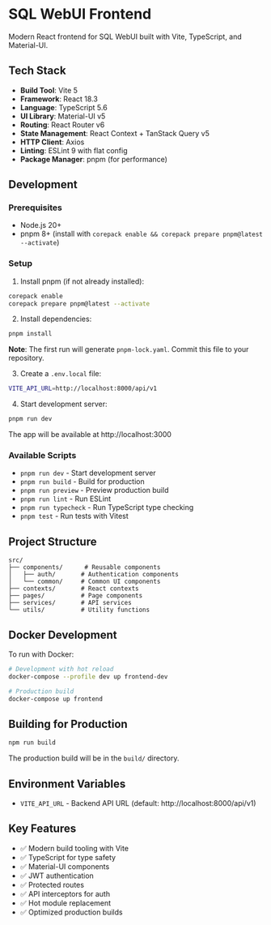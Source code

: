 # SQL WebUI Frontend

Modern React frontend for SQL WebUI built with Vite, TypeScript, and Material-UI.

## Tech Stack

- **Build Tool**: Vite 5
- **Framework**: React 18.3
- **Language**: TypeScript 5.6
- **UI Library**: Material-UI v5
- **Routing**: React Router v6
- **State Management**: React Context + TanStack Query v5
- **HTTP Client**: Axios
- **Linting**: ESLint 9 with flat config
- **Package Manager**: pnpm (for performance)

## Development

### Prerequisites

- Node.js 20+
- pnpm 8+ (install with `corepack enable && corepack prepare pnpm@latest --activate`)

### Setup

1. Install pnpm (if not already installed):
```bash
corepack enable
corepack prepare pnpm@latest --activate
```

2. Install dependencies:
```bash
pnpm install
```

**Note**: The first run will generate `pnpm-lock.yaml`. Commit this file to your repository.

3. Create a `.env.local` file:
```bash
VITE_API_URL=http://localhost:8000/api/v1
```

4. Start development server:
```bash
pnpm run dev
```

The app will be available at http://localhost:3000

### Available Scripts

- `pnpm run dev` - Start development server
- `pnpm run build` - Build for production
- `pnpm run preview` - Preview production build
- `pnpm run lint` - Run ESLint
- `pnpm run typecheck` - Run TypeScript type checking
- `pnpm test` - Run tests with Vitest

## Project Structure

```
src/
├── components/      # Reusable components
│   ├── auth/       # Authentication components
│   └── common/     # Common UI components
├── contexts/       # React contexts
├── pages/          # Page components
├── services/       # API services
└── utils/          # Utility functions
```

## Docker Development

To run with Docker:

```bash
# Development with hot reload
docker-compose --profile dev up frontend-dev

# Production build
docker-compose up frontend
```

## Building for Production

```bash
npm run build
```

The production build will be in the `build/` directory.

## Environment Variables

- `VITE_API_URL` - Backend API URL (default: http://localhost:8000/api/v1)

## Key Features

- ✅ Modern build tooling with Vite
- ✅ TypeScript for type safety
- ✅ Material-UI components
- ✅ JWT authentication
- ✅ Protected routes
- ✅ API interceptors for auth
- ✅ Hot module replacement
- ✅ Optimized production builds

